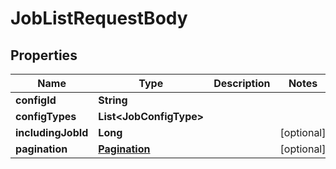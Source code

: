 

# JobListRequestBody


## Properties

| Name | Type | Description | Notes |
|------------ | ------------- | ------------- | -------------|
|**configId** | **String** |  |  |
|**configTypes** | **List&lt;JobConfigType&gt;** |  |  |
|**includingJobId** | **Long** |  |  [optional] |
|**pagination** | [**Pagination**](Pagination.md) |  |  [optional] |



